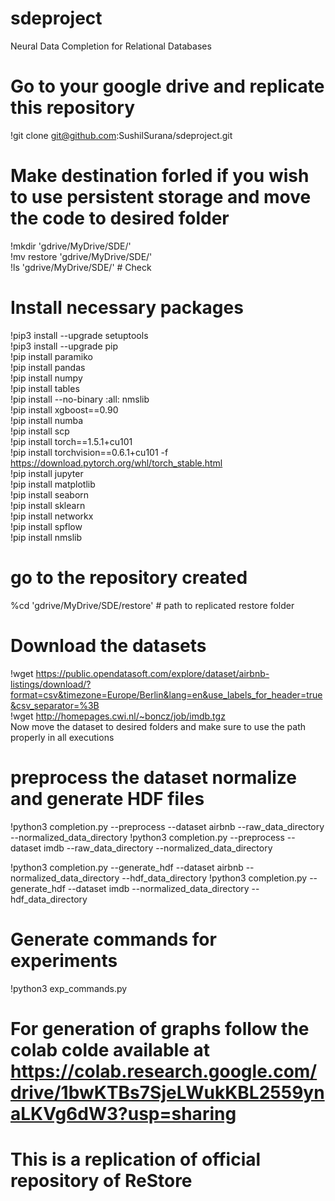 # sdeproject
  Neural Data Completion for Relational Databases  

# Go to your google drive and replicate this repository
!git clone git@github.com:SushilSurana/sdeproject.git 
# Make destination forled if you wish to use persistent storage and move the code to desired folder
  !mkdir 'gdrive/MyDrive/SDE/'  
  !mv restore 'gdrive/MyDrive/SDE/'  
  !ls 'gdrive/MyDrive/SDE/' # Check  

# Install necessary packages
!pip3 install --upgrade setuptools  
!pip3 install --upgrade pip  
!pip install paramiko  
!pip install pandas  
!pip install numpy  
!pip install tables  
!pip install --no-binary :all: nmslib  
!pip install xgboost==0.90  
!pip install numba  
!pip install scp  
!pip install torch==1.5.1+cu101  
!pip install torchvision==0.6.1+cu101 -f https://download.pytorch.org/whl/torch_stable.html  
!pip install jupyter  
!pip install matplotlib  
!pip install seaborn  
!pip install sklearn  
!pip install networkx  
!pip install spflow  
!pip install nmslib  
# go to the repository created 
%cd 'gdrive/MyDrive/SDE/restore'  # path to replicated restore folder

# Download the datasets
!wget https://public.opendatasoft.com/explore/dataset/airbnb-listings/download/?format=csv&timezone=Europe/Berlin&lang=en&use_labels_for_header=true&csv_separator=%3B  
!wget http://homepages.cwi.nl/~boncz/job/imdb.tgz  
Now move the dataset to desired folders and make sure to use the path properly in all executions  

# preprocess the dataset normalize and generate HDF files
!python3 completion.py --preprocess --dataset airbnb --raw_data_directory <row path> --normalized_data_directory <Preprocessed path>
!python3 completion.py --preprocess --dataset imdb --raw_data_directory <row path> --normalized_data_directory <Preprocessed path>
  
!python3 completion.py --generate_hdf --dataset airbnb --normalized_data_directory <Preprocessed path> --hdf_data_directory <HDF Preprocessed path>
!python3 completion.py --generate_hdf --dataset imdb --normalized_data_directory <Preprocessed path> --hdf_data_directory <HDF Preprocessed path>

# Generate commands for experiments
!python3 exp_commands.py  

# For generation of graphs follow the colab colde available at https://colab.research.google.com/drive/1bwKTBs7SjeLWukKBL2559ynaLKVg6dW3?usp=sharing 

# This is a replication of official repository of ReStore
